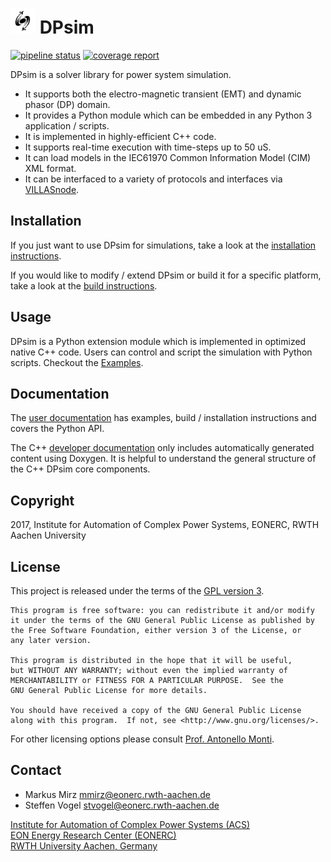 # <img src="Documentation/images/dpsim.png" width=40 /> DPsim

[![pipeline status](https://git.rwth-aachen.de/acs/public/simulation/dpsim/badges/master/pipeline.svg)](https://git.rwth-aachen.de/acs/public/simulation/dpsim/commits/master)
[![coverage report](https://git.rwth-aachen.de/acs/public/simulation/dpsim/badges/master/coverage.svg)](https://git.rwth-aachen.de/acs/public/simulation/dpsim/commits/master)

DPsim is a solver library for power system simulation.

- It supports both the electro-magnetic transient (EMT) and dynamic phasor (DP) domain.
- It provides a Python module which can be embedded in any Python 3 application / scripts.
- It is implemented in highly-efficient C++ code.
- It supports real-time execution with time-steps up to 50 uS.
- It can load models in the IEC61970 Common Information Model (CIM) XML format.
- It can be interfaced to a variety of protocols and interfaces via [VILLASnode](http://www.fein-aachen.org/projects/villas-framework/).

## Installation
If you just want to use DPsim for simulations, take a look at the [installation instructions](https://acs.pages.rwth-aachen.de/public/simulation/dpsim/Install.html).

If you would like to modify / extend DPsim or build it for a specific platform, take a look at the [build instructions](https://acs.pages.rwth-aachen.de/public/simulation/dpsim/Build.html).

## Usage
DPsim is a Python extension module which is implemented in optimized native C++ code. 
Users can control and script the simulation with Python scripts. Checkout the [Examples](https://acs.pages.rwth-aachen.de/public/simulation/dpsim/Examples.html).

## Documentation

The [user documentation](https://acs.pages.rwth-aachen.de/public/simulation/dpsim/about.html) has examples, build / installation instructions and covers the Python API.

The C++ [developer documentation](https://acs.pages.rwth-aachen.de/public/simulation/dpsim/cxx/index.html) only includes automatically generated content using Doxygen.
It is helpful to understand the general structure of the C++ DPsim core components.

## Copyright

2017, Institute for Automation of Complex Power Systems, EONERC, RWTH Aachen University

## License

This project is released under the terms of the [GPL version 3](https://git.rwth-aachen.de/acs/public/simulation/dpsim/blob/master/COPYING.md).

```
This program is free software: you can redistribute it and/or modify
it under the terms of the GNU General Public License as published by
the Free Software Foundation, either version 3 of the License, or
any later version.

This program is distributed in the hope that it will be useful,
but WITHOUT ANY WARRANTY; without even the implied warranty of
MERCHANTABILITY or FITNESS FOR A PARTICULAR PURPOSE.  See the
GNU General Public License for more details.

You should have received a copy of the GNU General Public License
along with this program.  If not, see <http://www.gnu.org/licenses/>.
```

For other licensing options please consult [Prof. Antonello Monti](mailto:amonti@eonerc.rwth-aachen.de).

## Contact

- Markus Mirz <mmirz@eonerc.rwth-aachen.de>
- Steffen Vogel <stvogel@eonerc.rwth-aachen.de>

[Institute for Automation of Complex Power Systems (ACS)](http://www.acs.eonerc.rwth-aachen.de)  
[EON Energy Research Center (EONERC)](http://www.eonerc.rwth-aachen.de)  
[RWTH University Aachen, Germany](http://www.rwth-aachen.de)  

